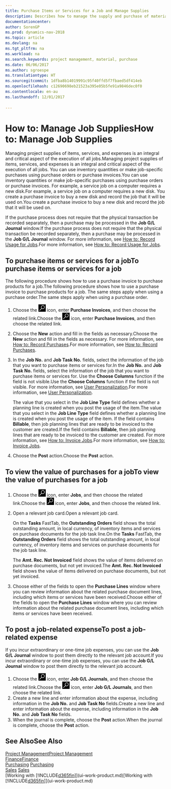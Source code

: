 ```yaml
---
title: Purchase Items or Services for a Job and Manage Supplies
description: Describes how to manage the supply and purchase of material and services to jobs.
documentationcenter: 
author: SorenGP
ms.prod: dynamics-nav-2018
ms.topic: article
ms.devlang: na
ms.tgt_pltfrm: na
ms.workload: na
ms.search.keywords: project management, material, purchase
ms.date: 06/06/2017
ms.author: sgroespe
ms.translationtype: HT
ms.sourcegitcommit: 1dfba8b14019991c95f40ffd5f7fbaed5df414eb
ms.openlocfilehash: c12690698eb21523a395e05b5fe91a9846dec0f0
ms.contentlocale: en-au
ms.lasthandoff: 12/01/2017

---
```

# <a name="how-to-manage-job-supplies"></a><span data-ttu-id="adafb-103">How to: Manage Job Supplies</span><span class="sxs-lookup"><span data-stu-id="adafb-103">How to: Manage Job Supplies</span></span>
<span data-ttu-id="adafb-104">Managing project supplies of items, services, and expenses is an integral and critical aspect of the execution of all jobs.</span><span class="sxs-lookup"><span data-stu-id="adafb-104">Managing project supplies of items, services, and expenses is an integral and critical aspect of the execution of all jobs.</span></span> <span data-ttu-id="adafb-105">You can use inventory quantities or make job-specific purchases using purchase orders or purchase invoices.</span><span class="sxs-lookup"><span data-stu-id="adafb-105">You can use inventory quantities or make job-specific purchases using purchase orders or purchase invoices.</span></span> <span data-ttu-id="adafb-106">For example, a service job on a computer requires a new disk.</span><span class="sxs-lookup"><span data-stu-id="adafb-106">For example, a service job on a computer requires a new disk.</span></span> <span data-ttu-id="adafb-107">You create a purchase invoice to buy a new disk and record the job that it will be used on.</span><span class="sxs-lookup"><span data-stu-id="adafb-107">You create a purchase invoice to buy a new disk and record the job that it will be used on.</span></span>

<span data-ttu-id="adafb-108">If the purchase process does not require that the physical transaction be recorded separately, then a purchase may be processed in the **Job G/L Journal** window.</span><span class="sxs-lookup"><span data-stu-id="adafb-108">If the purchase process does not require that the physical transaction be recorded separately, then a purchase may be processed in the **Job G/L Journal** window.</span></span> <span data-ttu-id="adafb-109">For more information, see [How to: Record Usage for Jobs](projects-how-record-job-usage.md).</span><span class="sxs-lookup"><span data-stu-id="adafb-109">For more information, see [How to: Record Usage for Jobs](projects-how-record-job-usage.md).</span></span>

## <a name="to-purchase-items-or-services-for-a-job"></a><span data-ttu-id="adafb-110">To purchase items or services for a job</span><span class="sxs-lookup"><span data-stu-id="adafb-110">To purchase items or services for a job</span></span>
<span data-ttu-id="adafb-111">The following procedure shows how to use a purchase invoice to purchase products for a job.</span><span class="sxs-lookup"><span data-stu-id="adafb-111">The following procedure shows how to use a purchase invoice to purchase products for a job.</span></span> <span data-ttu-id="adafb-112">The same steps apply when using a purchase order.</span><span class="sxs-lookup"><span data-stu-id="adafb-112">The same steps apply when using a purchase order.</span></span>  

1. <span data-ttu-id="adafb-113">Choose the ![Search for Page or Report](media/ui-search/search_small.png "Search for Page or Report icon") icon, enter **Purchase Invoices**, and then choose the related link.</span><span class="sxs-lookup"><span data-stu-id="adafb-113">Choose the ![Search for Page or Report](media/ui-search/search_small.png "Search for Page or Report icon") icon, enter **Purchase Invoices**, and then choose the related link.</span></span>  
2. <span data-ttu-id="adafb-114">Choose the **New** action and fill in the fields as necessary.</span><span class="sxs-lookup"><span data-stu-id="adafb-114">Choose the **New** action and fill in the fields as necessary.</span></span> <span data-ttu-id="adafb-115">For more information, see [How to: Record Purchases](purchasing-how-record-purchases.md).</span><span class="sxs-lookup"><span data-stu-id="adafb-115">For more information, see [How to: Record Purchases](purchasing-how-record-purchases.md).</span></span>
3. <span data-ttu-id="adafb-116">In the **Job No.** and **Job Task No.** fields, select the information of the job that you want to purchase items or services for.</span><span class="sxs-lookup"><span data-stu-id="adafb-116">In the **Job No.** and **Job Task No.** fields, select the information of the job that you want to purchase items or services for.</span></span> <span data-ttu-id="adafb-117">Use the **Choose Columns** function if the field is not visible.</span><span class="sxs-lookup"><span data-stu-id="adafb-117">Use the **Choose Columns** function if the field is not visible.</span></span> <span data-ttu-id="adafb-118">For more information, see [User Personalization](ui-user-personalization.md).</span><span class="sxs-lookup"><span data-stu-id="adafb-118">For more information, see [User Personalization](ui-user-personalization.md).</span></span>

    <span data-ttu-id="adafb-119">The value that you select in the **Job Line Type** field defines whether a planning line is created when you post the usage of the item.</span><span class="sxs-lookup"><span data-stu-id="adafb-119">The value that you select in the **Job Line Type** field defines whether a planning line is created when you post the usage of the item.</span></span> <span data-ttu-id="adafb-120">If the field contains **Billable**, then job planning lines that are ready to be invoiced to the customer are created.</span><span class="sxs-lookup"><span data-stu-id="adafb-120">If the field contains **Billable**, then job planning lines that are ready to be invoiced to the customer are created.</span></span> <span data-ttu-id="adafb-121">For more information, see [How to: Invoice Jobs](projects-how-invoice-jobs.md).</span><span class="sxs-lookup"><span data-stu-id="adafb-121">For more information, see [How to: Invoice Jobs](projects-how-invoice-jobs.md).</span></span>
4. <span data-ttu-id="adafb-122">Choose the **Post** action.</span><span class="sxs-lookup"><span data-stu-id="adafb-122">Choose the **Post** action.</span></span>

## <a name="to-view-the-value-of-purchases-for-a-job"></a><span data-ttu-id="adafb-123">To view the value of purchases for a job</span><span class="sxs-lookup"><span data-stu-id="adafb-123">To view the value of purchases for a job</span></span>
1. <span data-ttu-id="adafb-124">Choose the ![Search for Page or Report](media/ui-search/search_small.png "Search for Page or Report icon") icon, enter **Jobs**, and then choose the related link.</span><span class="sxs-lookup"><span data-stu-id="adafb-124">Choose the ![Search for Page or Report](media/ui-search/search_small.png "Search for Page or Report icon") icon, enter **Jobs**, and then choose the related link.</span></span>
2. <span data-ttu-id="adafb-125">Open a relevant job card.</span><span class="sxs-lookup"><span data-stu-id="adafb-125">Open a relevant job card.</span></span>

    <span data-ttu-id="adafb-126">On the **Tasks** FastTab, the **Outstanding Orders** field shows the total outstanding amount, in local currency, of inventory items and services on purchase documents for the job task line.</span><span class="sxs-lookup"><span data-stu-id="adafb-126">On the **Tasks** FastTab, the **Outstanding Orders** field shows the total outstanding amount, in local currency, of inventory items and services on purchase documents for the job task line.</span></span>  

    <span data-ttu-id="adafb-127">The **Amt. Rec. Not Invoiced** field shows the value of items delivered on purchase documents, but not yet invoiced.</span><span class="sxs-lookup"><span data-stu-id="adafb-127">The **Amt. Rec. Not Invoiced** field shows the value of items delivered on purchase documents, but not yet invoiced.</span></span>  
3. <span data-ttu-id="adafb-128">Choose either of the fields to open the **Purchase Lines** window where you can review information about the related purchase document lines, including which items or services have been received.</span><span class="sxs-lookup"><span data-stu-id="adafb-128">Choose either of the fields to open the **Purchase Lines** window where you can review information about the related purchase document lines, including which items or services have been received.</span></span>

## <a name="to-post-a-job-related-expense"></a><span data-ttu-id="adafb-129">To post a job-related expense</span><span class="sxs-lookup"><span data-stu-id="adafb-129">To post a job-related expense</span></span>
<span data-ttu-id="adafb-130">If you incur extraordinary or one-time job expenses, you can use the **Job G/L Journal** window to post them directly to the relevant job account.</span><span class="sxs-lookup"><span data-stu-id="adafb-130">If you incur extraordinary or one-time job expenses, you can use the **Job G/L Journal** window to post them directly to the relevant job account.</span></span>

1. <span data-ttu-id="adafb-131">Choose the ![Search for Page or Report](media/ui-search/search_small.png "Search for Page or Report icon") icon, enter **Job G/L Journals**, and then choose the related link.</span><span class="sxs-lookup"><span data-stu-id="adafb-131">Choose the ![Search for Page or Report](media/ui-search/search_small.png "Search for Page or Report icon") icon, enter **Job G/L Journals**, and then choose the related link.</span></span>  
2. <span data-ttu-id="adafb-132">Create a new line and enter information about the expense, including information in the **Job No.** and **Job Task No** fields.</span><span class="sxs-lookup"><span data-stu-id="adafb-132">Create a new line and enter information about the expense, including information in the **Job No.** and **Job Task No** fields.</span></span>  
3. <span data-ttu-id="adafb-133">When the journal is complete, choose the **Post** action.</span><span class="sxs-lookup"><span data-stu-id="adafb-133">When the journal is complete, choose the **Post** action.</span></span>

## <a name="see-also"></a><span data-ttu-id="adafb-134">See Also</span><span class="sxs-lookup"><span data-stu-id="adafb-134">See Also</span></span>
[<span data-ttu-id="adafb-135">Project Management</span><span class="sxs-lookup"><span data-stu-id="adafb-135">Project Management</span></span>](projects-manage-projects.md)  
[<span data-ttu-id="adafb-136">Finance</span><span class="sxs-lookup"><span data-stu-id="adafb-136">Finance</span></span>](finance.md)  
<span data-ttu-id="adafb-137">[Purchasing](purchasing-manage-purchasing.md)       </span><span class="sxs-lookup"><span data-stu-id="adafb-137">[Purchasing](purchasing-manage-purchasing.md)       </span></span>  
<span data-ttu-id="adafb-138">[Sales](sales-manage-sales.md)    </span><span class="sxs-lookup"><span data-stu-id="adafb-138">[Sales](sales-manage-sales.md)    </span></span>  
<span data-ttu-id="adafb-139">[Working with [!INCLUDE[d365fin](includes/d365fin_md.md)]](ui-work-product.md)</span><span class="sxs-lookup"><span data-stu-id="adafb-139">[Working with [!INCLUDE[d365fin](includes/d365fin_md.md)]](ui-work-product.md)</span></span>  

